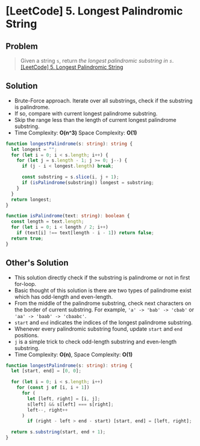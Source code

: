 # [LeetCode] 5. Longest Palindromic String

## Problem

> Given a string `s`, return _the longest palindromic substring in `s`_.
> [[LeetCode] 5. Longest Palindromic String](https://leetcode.com/problems/longest-palindromic-substring/description/?envType=study-plan&id=data-structure-ii)

## Solution

- Brute-Force approach. Iterate over all substrings, check if the substring is palindrome.
- If so, compare with current longest palindrome substring.
- Skip the range less than the length of current longest palindrome substring.
- Time Complexity: **O(n^3)** Space Complexity: **O(1)**

```typescript
function longestPalindrome(s: string): string {
  let longest = "";
  for (let i = 0; i < s.length; i++) {
    for (let j = s.length - 1; j >= 0; j--) {
      if (j - i < longest.length) break;

      const substring = s.slice(i, j + 1);
      if (isPalindrome(substring)) longest = substring;
    }
  }
  return longest;
}

function isPalindrome(text: string): boolean {
  const length = text.length;
  for (let i = 0; i < length / 2; i++)
    if (text[i] !== text[length - i - 1]) return false;
  return true;
}
```

## Other's Solution

- This solution directly check if the substring is palindrome or not in first for-loop.
- Basic thought of this solution is there are two types of palindrome exist which has odd-length and even-length.
- From the middle of the palindrome substring, check next characters on the border of current substring. For example, `'a' -> 'bab' -> 'cbab'` or `'aa' -> 'baab' -> 'cbaabc'`.
- `start` and `end` indicates the indices of the longest palindrome substring.
- Whenever every palindromic substring found, update `start` and `end` positions.
- `j` is a simple trick to check odd-length substring and even-length substring.
- Time Complexity: **O(n)**, Space Complexity: **O(1)**

```typescript
function longestPalindrome(s: string): string {
  let [start, end] = [0, 0];

  for (let i = 0; i < s.length; i++)
    for (const j of [i, i + 1])
      for (
        let [left, right] = [i, j];
        s[left] && s[left] === s[right];
        left--, right++
      )
        if (right - left > end - start) [start, end] = [left, right];

  return s.substring(start, end + 1);
}
```
